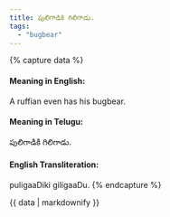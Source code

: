 ```yaml
---
title: పులిగాడికి గిలిగాడు.
tags:
  - "bugbear"
---
```


{% capture data %}
#### Meaning in English:
A ruffian even has his bugbear.

#### Meaning in Telugu:
పులిగాడికి గిలిగాడు.

#### English Transliteration:
puligaaDiki giligaaDu.
{% endcapture %}

{{ data | markdownify }}

